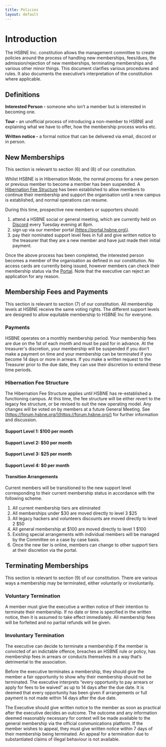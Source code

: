 ```yaml
---
title: Policies
layout: default
---
```


# Introduction
The HSBNE Inc. constitution allows the management committee to create policies around the process of handling new memberships, fees/dues, the admission/rejection of new memberships, terminating memberships and various other minor things. This document clarifies various procedures and rules. It also documents the executive’s interpretation of the constitution where applicable.

## Definitions
**Interested Person -** someone who isn’t a member but is interested in becoming one.

**Tour -** an unofficial process of introducing a non-member to HSBNE and explaining what we have to offer, how the membership process works etc.

**Written notice -** a formal notice that can be delivered via email, discord or in person.

## New Memberships
This section is relevant to section (6) and (8) of our constitution. 

Whilst HSBNE is in Hibernation Mode, the normal process for a new person or previous member to become a member has been suspended. A [Hibernation Fee Structure](#hibernation-fee-structure) has been established to allow members to continue their membership and support the organisation until a new campus is established, and normal operations can resume. 

During this time, prospective new members or supporters should:
1. attend a HSBNE social or general meeting, which are currently held on [Discord](https://chat.hsbne.org/) every Tuesday evening at 8pm. 
2. sign up via our member portal [\(https://portal.hsbne.org\)](https://portal.hsbne.org).
3. pay their nominated support level fees in full and give written notice to the treasurer that they are a new member and have just made their initial payment.

Once the above process has been completed, the interested person becomes a member of the organisation as defined in our constitution. No access cards are currently being issued, however members can check their membership status via the [Portal](https://portal.hsbne.org). Note that the executive can reject an application for any reason.

## Membership Fees and Payments
This section is relevant to section (7) of our constitution. All membership levels at HSBNE receive the same voting rights. The different support levels are designed to allow equitable membership to HSBNE Inc for everyone.

### Payments
HSBNE operates on a monthly membership period. Your membership fees are due on the 1st of each month and must be paid for in advance. At the treasurer's discretion, your membership will be suspended if you don’t make a payment on time and your membership can be terminated if you become 14 days or more in arrears. If you make a written request to the Treasurer prior to the due date, they can use their discretion to extend these time periods.


### Hibernation Fee Structure ###
The Hibernation Fee Structure applies until HSBNE has re-established a functioning campus. At this time, the fee structure will be either revert to the legacy fee structure, or be revised to suit the new operating model. Any changes will be voted on by members at a future General Meeting. See [https://forum.hsbne.org/](https://forum.hsbne.org/) for further information and discussion.


#### Support Level 1: \$100 per month ####

#### Support Level 2: \$50 per month ####

#### Support Level 3: \$25 per month ####

#### Support Level 4: \$0 per month ####

#### Transition Arrangements ####
Current members will be transitioned to the new support level corresponding to their current membership status in accordance with the following scheme.
1. All current membership tiers are eliminated
2. All memberships under $30 are moved directly to level 3 $25
3. All legacy hackers and volunteers discounts are moved directly to level 2 $50
4. All general membership at $100 are moved directly to level 1 $100
5. Existing special arrangements with individual members will be managed by the Committee on a case by case basis. 
6. Once the new tier is online, members can change to other support tiers at their discretion via the portal. 


## Terminating Memberships
This section is relevant to section (9) of our constitution. There are various ways a membership may be terminated, either voluntarily or involuntarily.

### Voluntary Termination
A member must give the executive a written notice of their intention to terminate their membership. If no date or time is specified in the written notice, then it is assumed to take effect immediately. All membership fees will be forfeited and no partial refunds will be given.

### Involuntary Termination
The executive can decide to terminate a membership if the member is convicted of an indictable offence, breaches an HSBNE rule or policy, has membership fees in arrears or conducts themselves in a way that’s detrimental to the association.

Before the executive terminates a membership, they should give the member a fair opportunity to show why their membership should not be terminated. The executive interprets “every opportunity to pay arrears or apply for fees to be waived” as up to 14 days after the due date. It is deemed that every opportunity has been given if arrangements or full payment is not made within 14 days after the due date.

The Executive should give written notice to the member as soon as practical after the executive decides an outcome. The outcome and any information deemed reasonably necessary for context will be made available to the general membership via the official communications platform. If the member wishes to appeal, they must give written notice within 7 days of their membership being terminated. An appeal for a termination due to substantiated claims of illegal behaviour is not available.




